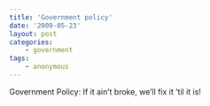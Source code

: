 ```yaml
---
title: 'Government policy'
date: '2009-05-23'
layout: post
categories:
    - government
tags:
    - anonymous
---
```


Government Policy: If it ain’t broke, we’ll fix it ’til it is!